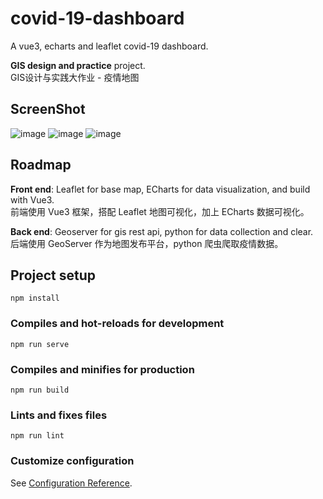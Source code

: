 # covid-19-dashboard

A vue3, echarts and leaflet covid-19 dashboard.  

**GIS design and practice** project.     
GIS设计与实践大作业 - 疫情地图

## ScreenShot

![image](https://user-images.githubusercontent.com/55835958/116175806-99358100-a743-11eb-9499-85f4c333714d.png)
![image](https://user-images.githubusercontent.com/55835958/116175863-b36f5f00-a743-11eb-89af-fae9236357cf.png)
![image](https://user-images.githubusercontent.com/55835958/116175898-c2561180-a743-11eb-8218-c6133714aacd.png)

## Roadmap

**Front end**:
Leaflet for base map, ECharts for data visualization, and build with Vue3.    
前端使用 Vue3 框架，搭配 Leaflet 地图可视化，加上 ECharts 数据可视化。

**Back end**:
Geoserver for gis rest api, python for data collection and clear.    
后端使用 GeoServer 作为地图发布平台，python 爬虫爬取疫情数据。

## Project setup

```
npm install
```

### Compiles and hot-reloads for development

```
npm run serve
```

### Compiles and minifies for production

```
npm run build
```

### Lints and fixes files

```
npm run lint
```

### Customize configuration

See [Configuration Reference](https://cli.vuejs.org/config/).
